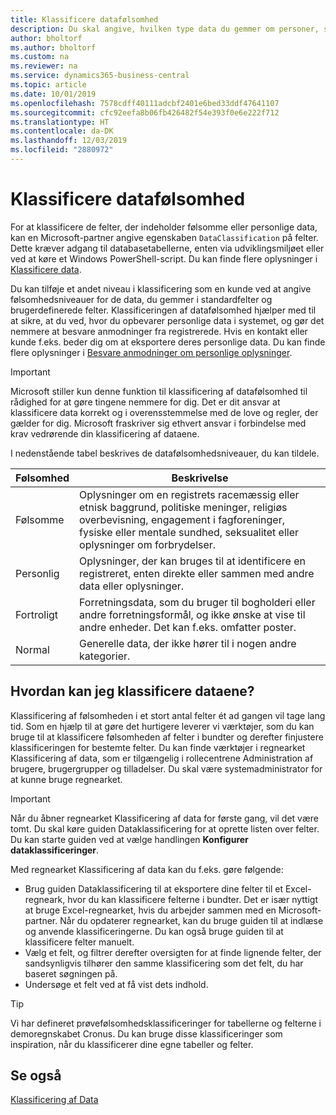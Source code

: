 ```yaml
---
title: Klassificere datafølsomhed
description: Du skal angive, hvilken type data du gemmer om personer, så du kan besvare anmodninger fra dataemnet.
author: bholtorf
ms.author: bholtorf
ms.custom: na
ms.reviewer: na
ms.service: dynamics365-business-central
ms.topic: article
ms.date: 10/01/2019
ms.openlocfilehash: 7578cdff40111adcbf2401e6bed33ddf47641107
ms.sourcegitcommit: cfc92eefa8b06fb426482f54e393f0e6e222f712
ms.translationtype: HT
ms.contentlocale: da-DK
ms.lasthandoff: 12/03/2019
ms.locfileid: "2880972"
---
```

# <a name="classifying-data-sensitivity"></a>Klassificere datafølsomhed
For at klassificere de felter, der indeholder følsomme eller personlige data, kan en Microsoft-partner angive egenskaben ```DataClassification``` på felter. Dette kræver adgang til databasetabellerne, enten via udviklingsmiljøet eller ved at køre et Windows PowerShell-script. Du kan finde flere oplysninger i [Klassificere data](/dynamics365/business-central/dev-itpro/developer/devenv-classifying-data).  

Du kan tilføje et andet niveau i klassificering som en kunde ved at angive følsomhedsniveauer for de data, du gemmer i standardfelter og brugerdefinerede felter. Klassificeringen af datafølsomhed hjælper med til at sikre, at du ved, hvor du opbevarer personlige data i systemet, og gør det nemmere at besvare anmodninger fra registrerede. Hvis en kontakt eller kunde f.eks. beder dig om at eksportere deres personlige data. Du kan finde flere oplysninger i [Besvare anmodninger om personlige oplysninger](admin-responding-to-requests-about-personal-data.md).

> [!Important]
> Microsoft stiller kun denne funktion til klassificering af datafølsomhed til rådighed for at gøre tingene nemmere for dig. Det er dit ansvar at klassificere data korrekt og i overensstemmelse med de love og regler, der gælder for dig. Microsoft fraskriver sig ethvert ansvar i forbindelse med krav vedrørende din klassificering af dataene.  

I nedenstående tabel beskrives de datafølsomhedsniveauer, du kan tildele.

|Følsomhed|Beskrivelse|
|----|----|
|Følsomme | Oplysninger om en registrets racemæssig eller etnisk baggrund, politiske meninger, religiøs overbevisning, engagement i fagforeninger, fysiske eller mentale sundhed, seksualitet eller oplysninger om forbrydelser. |
|Personlig | Oplysninger, der kan bruges til at identificere en registreret, enten direkte eller sammen med andre data eller oplysninger.|
|Fortroligt | Forretningsdata, som du bruger til bogholderi eller andre forretningsformål, og ikke ønske at vise til andre enheder. Det kan f.eks. omfatter poster.|
|Normal | Generelle data, der ikke hører til i nogen andre kategorier.|

## <a name="how-do-i-classify-my-data"></a>Hvordan kan jeg klassificere dataene?
Klassificering af følsomheden i et stort antal felter ét ad gangen vil tage lang tid. Som en hjælp til at gøre det hurtigere leverer vi værktøjer, som du kan bruge til at klassificere følsomheden af felter i bundter og derefter finjustere klassificeringen for bestemte felter. Du kan finde værktøjer i regnearket Klassificering af data, som er tilgængelig i rollecentrene Administration af brugere, brugergrupper og tilladelser. Du skal være systemadministrator for at kunne bruge regnearket.

> [!Important]
> Når du åbner regnearket Klassificering af data for første gang, vil det være tomt. Du skal køre guiden Dataklassificering for at oprette listen over felter. Du kan starte guiden ved at vælge handlingen **Konfigurer dataklassificeringer**.

Med regnearket Klassificering af data kan du f.eks. gøre følgende:  

* Brug guiden Dataklassificering til at eksportere dine felter til et Excel-regneark, hvor du kan klassificere felterne i bundter. Det er især nyttigt at bruge Excel-regnearket, hvis du arbejder sammen med en Microsoft-partner. Når du opdaterer regnearket, kan du bruge guiden til at indlæse og anvende klassificeringerne. Du kan også bruge guiden til at klassificere felter manuelt.  
* Vælg et felt, og filtrer derefter oversigten for at finde lignende felter, der sandsynligvis tilhører den samme klassificering som det felt, du har baseret søgningen på.  
* Undersøge et felt ved at få vist dets indhold.  

> [!Tip]
> Vi har defineret prøvefølsomhedsklassificeringer for tabellerne og felterne i demoregnskabet Cronus. Du kan bruge disse klassificeringer som inspiration, når du klassificerer dine egne tabeller og felter.

## <a name="see-also"></a>Se også

[Klassificering af Data](/dynamics365/business-central/dev-itpro/developer/devenv-classifying-data)  
